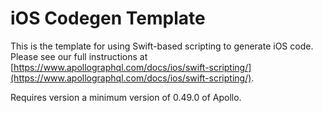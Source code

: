 # iOS Codegen Template

This is the template for using Swift-based scripting to generate iOS code. Please see our full instructions at [https://www.apollographql.com/docs/ios/swift-scripting/](https://www.apollographql.com/docs/ios/swift-scripting/). 

Requires version a minimum version of 0.49.0 of Apollo.
